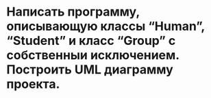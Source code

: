 # Написать программу, описывающую классы “Human”, “Student” и класс “Group” с собственныи исключением. Построить UML диаграмму проекта.
